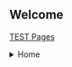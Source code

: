 ## Welcome 
[TEST Pages](https://kamisaer.github.io/helloword/Test/)

<details>
 <summary>Home</summary>
<p>

> ### 1.[通用篇](https://kamisaer.github.io/helloword/Common/)
> ### 2.[工具篇](https://kamisaer.github.io/helloword/Tool/)
> ### 3.[程序篇](https://kamisaer.github.io/helloword/Code/)
> ### 4.[资源篇](https://kamisaer.github.io/helloword/Resource/)
> ### 5.[项目篇](https://kamisaer.github.io/helloword/Project/)

</p>
</details>



